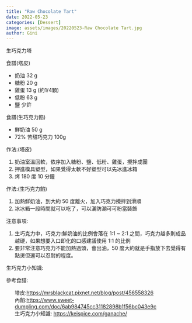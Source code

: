```yaml
---
title: "Raw Chocolate Tart"
date: 2022-05-23
categories: [Dessert]
image: assets/images/20220523-Raw Chocolate Tart.jpg
author: Gini
---
```

生巧克力塔

食譜(塔皮)
- 奶油 32 g
- 糖粉 20 g
- 雞蛋 13 g (約1/4顆)
- 低粉 63 g
- 鹽 少許

食譜(生巧克力餡)
- 鮮奶油 50 g
- 72% 苦甜巧克力 100g

作法:(塔皮)
1. 奶油室溫回軟，依序加入糖粉、鹽、低粉、雞蛋，攪拌成團
2. 押進模具塑型，如果覺得太軟不好塑型可以先冰進冰箱
3. 烤 180 度 10 分鐘

作法:(生巧克力餡)
1. 加熱鮮奶油，到大約 50 度離火，加入巧克力攪拌到滑順
2. 冰冰箱一段時間就可以吃了，可以灑防潮可可粉當裝飾

注意事項:
1. 生巧克力中，巧克力:鮮奶油的比例會落在 1:1 ~ 2:1 之間，巧克力越多則成品越硬，如果想要入口即化的口感建議使用 1:1 的比例
2. 要非常注意巧克力不能加熱過頭，會出油，50 度大約就是手指放下去覺得有點燙但還可以忍耐的程度。


 
生巧克力小知識: 
<p style="overflow-wrap: anywhere;">參考食譜:</p>
<ul style="list-style: none;">
    <li><span>塔皮:</span><a href="https://mrsblackcat.pixnet.net/blog/post/456558326" target="_blank">https://mrsblackcat.pixnet.net/blog/post/456558326</a></li>
    <li><span>內餡:</span><a href="https://www.sweet-dumpling.com/doc/6ab984745cc31182898b1f56bc043e9c" target="_blank">https://www.sweet-dumpling.com/doc/6ab984745cc31182898b1f56bc043e9c</a></li>
    <li><span>生巧克力小知識: </span><a href="https://keispice.com/ganache/" target="_blank">https://keispice.com/ganache/</a></li>
</ul>